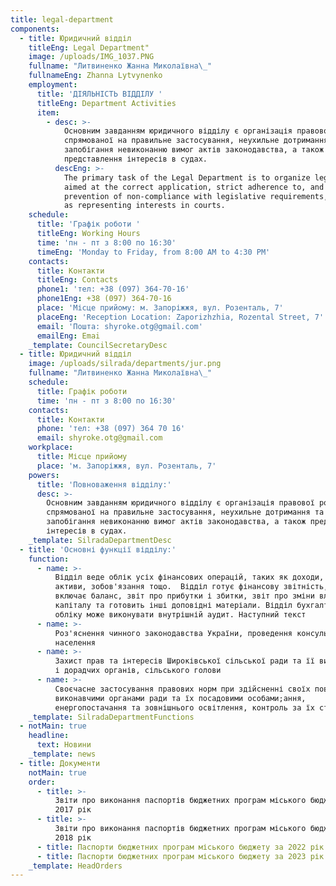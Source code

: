 ```yaml
---
title: legal-department
components:
  - title: Юридичний відділ
    titleEng: Legal Department"
    image: /uploads/IMG_1037.PNG
    fullname: "Литвиненко Жанна Миколаївна\_"
    fullnameEng: Zhanna Lytvynenko
    employment:
      title: 'ДІЯЛЬНІСТЬ ВІДДІЛУ '
      titleEng: Department Activities
      item:
        - desc: >-
            Основним завданням юридичного відділу є організація правової роботи,
            спрямованої на правильне застосування, неухильне дотримання та
            запобігання невиконанню вимог актів законодавства, а також
            представлення інтересів в судах.
          descEng: >-
            The primary task of the Legal Department is to organize legal work
            aimed at the correct application, strict adherence to, and
            prevention of non-compliance with legislative requirements, as well
            as representing interests in courts.
    schedule:
      title: 'Графік роботи '
      titleEng: Working Hours
      time: 'пн - пт з 8:00 по 16:30'
      timeEng: 'Monday to Friday, from 8:00 AM to 4:30 PM'
    contacts:
      title: Контакти
      titleEng: Contacts
      phone1: 'тел: +38 (097) 364-70-16'
      phone1Eng: +38 (097) 364-70-16
      place: 'Місце прийому: м. Запоріжжя, вул. Розенталь, 7'
      placeEng: 'Reception Location: Zaporizhzhia, Rozental Street, 7'
      email: 'Пошта: shyroke.otg@gmail.com'
      emailEng: Emai
    _template: CouncilSecretaryDesc
  - title: Юридичний відділ
    image: /uploads/silrada/departments/jur.png
    fullname: "Литвиненко Жанна Миколаївна\_"
    schedule:
      title: Графік роботи
      time: 'пн - пт з 8:00 по 16:30'
    contacts:
      title: Контакти
      phone: 'тел: +38 (097) 364 70 16'
      email: shyroke.otg@gmail.com
    workplace:
      title: Місце прийому
      place: 'м. Запоріжжя, вул. Розенталь, 7'
    powers:
      title: 'Повноваження відділу:'
      desc: >-
        Основним завданням юридичного відділу є організація правової роботи,
        спрямованої на правильне застосування, неухильне дотримання та
        запобігання невиконанню вимог актів законодавства, а також представлення
        інтересів в судах.
    _template: SilradaDepartmentDesc
  - title: 'Основні функції відділу:'
    function:
      - name: >-
          Відділ веде облік усіх фінансових операцій, таких як доходи, витрати,
          активи, зобов'язання тощо.  Відділ готує фінансову звітність, яка
          включає баланс, звіт про прибутки і збитки, звіт про зміни власного
          капіталу та готовить інші доповідні матеріали. Відділ бухгалтерського
          обліку може виконувати внутрішній аудит. Наступний текст
      - name: >-
          Роз'яснення чинного законодавства України, проведення консультацій для
          населення
      - name: >-
          Захист прав та інтересів Широківської сільської ради та її виконавчих
          і дорадчих органів, сільського голови
      - name: >-
          Своєчасне застосування правових норм при здійсненні своїх повноважень
          виконавчими органами ради та їх посадовими особами;ання,
          енергопостачання та зовнішнього освітлення, контроль за їх станом
    _template: SilradaDepartmentFunctions
  - notMain: true
    headline:
      text: Новини
    _template: news
  - title: Документи
    notMain: true
    order:
      - title: >-
          Звіти про виконання паспортів бюджетних програм міського бюджету за
          2017 рік
      - title: >-
          Звіти про виконання паспортів бюджетних програм міського бюджету за
          2018 рік
      - title: Паспорти бюджетних програм міського бюджету за 2022 рік
      - title: Паспорти бюджетних програм міського бюджету за 2023 рік
    _template: HeadOrders
---
```


